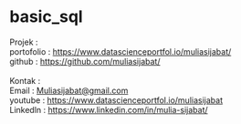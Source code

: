 # basic_sql

Projek : </br>
portofolio : https://www.datascienceportfol.io/muliasijabat/ </br>
github : https://github.com/muliasijabat/ </br>
</br>
Kontak : </br>
Email : Muliasijabat@gmail.com </br>
youtube : https://www.datascienceportfol.io/muliasijabat </br>
Linkedln : https://www.linkedin.com/in/mulia-sijabat/ </br>

